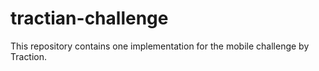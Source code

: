# tractian-challenge
This repository contains one implementation for the mobile challenge by Traction. 
